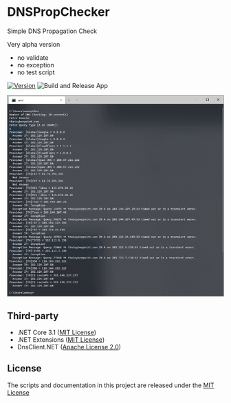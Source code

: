 # DNSPropChecker
Simple DNS Propagation Check

Very alpha version 
- no validate
- no exception
- no test script

[![Version](https://badge.fury.io/gh/fordantitrust%2FDNSPropChecker.svg)](https://github.com/fordantitrust/DNSPropChecker/releases)
![Build and Release App](https://github.com/fordantitrust/DNSPropChecker/workflows/Build%20and%20Release%20App/badge.svg?branch=release)

[![Preview of DNSPropChecker][preview_image]][preview_image_url]

## Third-party

* .NET Core 3.1 ([MIT License](https://github.com/dotnet/core/blob/master/LICENSE.TXT))
* .NET Extensions ([MIT License](https://github.com/dotnet/extensions/blob/master/LICENSE.txt))
* DnsClient.NET ([Apache License 2.0](https://github.com/MichaCo/DnsClient.NET/blob/dev/LICENSE))

## License
The scripts and documentation in this project are released under the [MIT License](LICENSE)

[preview_image]: https://github.com/fordantitrust/DNSPropChecker/blob/master/docs/assets/preview.png "Preview of DNSPropChecker"
[preview_image_url]: https://raw.githubusercontent.com/fordantitrust/DNSPropChecker/master/docs/assets/preview.png
